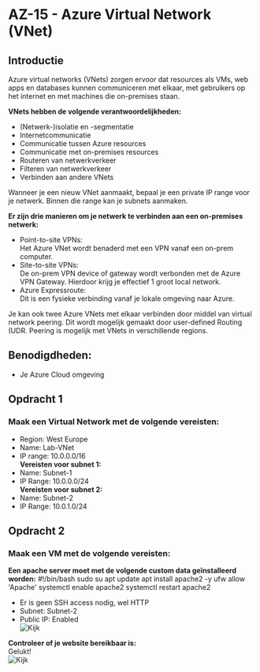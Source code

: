# AZ-15 - Azure Virtual Network (VNet)

## Introductie
Azure virtual networks (VNets) zorgen ervoor dat resources als VMs, web apps en databases kunnen communiceren met elkaar, met gebruikers op het internet en met machines die on-premises staan.  

**VNets hebben de volgende verantwoordelijkheden:**
- (Netwerk-)isolatie en -segmentatie  
- Internetcommunicatie  
- Communicatie tussen Azure resources  
- Communicatie met on-premises resources  
- Routeren van netwerkverkeer  
- Filteren van netwerkverkeer  
- Verbinden aan andere VNets  

Wanneer je een nieuw VNet aanmaakt, bepaal je een private IP range voor je netwerk. Binnen die range kan je subnets aanmaken.  

**Er zijn drie manieren om je netwerk te verbinden aan een on-premises netwerk:**  
- Point-to-site VPNs:  
Het Azure VNet wordt benaderd met een VPN vanaf een on-prem computer.  
- Site-to-site VPNs:  
De on-prem VPN device of gateway wordt verbonden met de Azure VPN Gateway. Hierdoor krijg je effectief 1 groot local network.  
- Azure Expressroute:  
Dit is een fysieke verbinding vanaf je lokale omgeving naar Azure.  

Je kan ook twee Azure VNets met elkaar verbinden door middel van virtual network peering. Dit wordt mogelijk gemaakt door user-defined Routing (UDR. Peering is mogelijk met VNets in verschillende regions.  

## Benodigdheden:
- Je Azure Cloud omgeving  

## Opdracht 1
### Maak een Virtual Network met de volgende vereisten:  
- Region: West Europe  
- Name: Lab-VNet  
- IP range: 10.0.0.0/16  
**Vereisten voor subnet 1:**
- Name: Subnet-1  
- IP Range: 10.0.0.0/24  
**Vereisten voor subnet 2:**
- Name: Subnet-2  
- IP Range: 10.0.1.0/24  

## Opdracht 2
### Maak een VM met de volgende vereisten:  
**Een apache server moet met de volgende custom data geïnstalleerd worden:** 
#!/bin/bash
sudo su
apt update
apt install apache2 -y
ufw allow 'Apache'
systemctl enable apache2
systemctl restart apache2
- Er is geen SSH access nodig, wel HTTP  
- Subnet: Subnet-2  
- Public IP: Enabled  
![Kijk]()

**Controleer of je website bereikbaar is:**  
Gelukt!  
![Kijk]()

